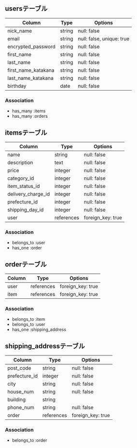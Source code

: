 ## usersテーブル

| Column              | Type   | Options                  |
| ----------          | ------ | ---------                | 
| nick_name           | string | null: false              |
| email               | string | null: false, unique: true|
| encrypted_password  | string | null: false              |     
| first_name          | string | null: false              |          
| last_name           | string | null: false              |         
| first_name_katakana | string | null: false              | 
| last_name_katakana  | string | null: false              |         
| birthday            | date   | null: false              | 



### Association
- has_many :items
- has_many :orders

## itemsテーブル

| Column             | Type        | Options           |
| ----------         | ----------- | ---------         |
| name               | string      | null: false       |
| description        | text        | null: false       |
| price              | integer     | null: false       |
| category_id        | integer     | null: false       |
| item_status_id     | integer     | null: false       |
| delivery_charge_id | integer     | null: false       |
| prefecture_id      | integer     | null: false       |
| shipping_day_id    | integer     | null: false       |
| user               | references  | foreign_key: true |

### Association
- belongs_to :user
- has_one    :order

## orderテーブル

| Column     | Type       | Options           |
| ---------- | -----------| ---------         |
| user       | references | foreign_key: true |
| item       | references | foreign_key: true |
         
       

### Association
- belongs_to :item
- belongs_to :user
- has_one    :shipping_address

## shipping_addressテーブル

| Column        | Type       | Options           |
| ----------    | ------     | ---------         |
| post_code     | string     | null: false       |
| prefecture_id | integer    | null: false       |
| city          | string     | null: false       |
| house_num     | string     | null: false       |            
| building      | string     |                   |          
| phone_num     | string     | null: false       |         
| order         | references | foreign_key: true |     



### Association
- belongs_to :order
